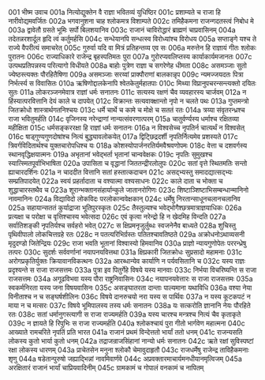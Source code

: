 001  भीष्म उवाच
001a नित्योद्युक्तेन वै राज्ञा भवितव्यं युधिष्ठिर
001c प्रशाम्यते च राजा हि नारीवोद्यमवर्जितः
002a भगवानुशना चाह श्लोकमत्र विशाम्पते
002c तमिहैकमना राजन्गदतस्त्वं निबोध मे
003a द्वावेतौ ग्रसते भूमिः सर्पो बिलशयानिव
003c राजानं चाविरोद्धारं ब्राह्मणं चाप्रवासिनम्
004a तदेतन्नरशार्दूल हृदि त्वं कर्तुमर्हसि
004c सन्धेयानपि सन्धत्स्व विरोध्यांश्च विरोधय
005a सप्ताङ्गे यश्च ते राज्ये वैपरीत्यं समाचरेत्
005c गुरुर्वा यदि वा मित्रं प्रतिहन्तव्य एव सः
006a मरुत्तेन हि राज्ञायं गीतः श्लोकः पुरातनः
006c राज्याधिकारे राजेन्द्र बृहस्पतिमतः पुरा
007a गुरोरप्यवलिप्तस्य कार्याकार्यमजानतः
007c उत्पथप्रतिपन्नस्य परित्यागो विधीयते
008a बाहोः पुत्रेण राज्ञा च सगरेणेह धीमता
008c असमञ्जाः सुतो ज्येष्ठस्त्यक्तः पौरहितैषिणा
009a असमञ्जाः सरय्वां प्राक्पौराणां बालकान्नृप
009c न्यमज्जयदतः पित्रा निर्भर्त्स्य स विवासितः
010a ऋषिणोद्दालकेनापि श्वेतकेतुर्महातपाः
010c मिथ्या विप्रानुपचरन्सन्त्यक्तो दयितः सुतः
011a लोकरञ्जनमेवात्र राज्ञां धर्मः सनातनः
011c सत्यस्य रक्षणं चैव व्यवहारस्य चार्जवम्
012a न हिंस्यात्परवित्तानि देयं काले च दापयेत्
012c विक्रान्तः सत्यवाक्क्षान्तो नृपो न चलते पथः
013a गुप्तमन्त्रो जितक्रोधो शास्त्रार्थगतनिश्चयः
013c धर्मे चार्थे च कामे च मोक्षे च सततं रतः
014a त्रय्या संवृतरन्ध्रश्च राजा भवितुमर्हति
014c वृजिनस्य नरेन्द्राणां नान्यत्संवरणात्परम्
015a चातुर्वर्ण्यस्य धर्माश्च रक्षितव्या महीक्षिता
015c धर्मसङ्कररक्षा हि राज्ञां धर्मः सनातनः
016a न विश्वसेच्च नृपतिर्न चात्यर्थं न विश्वसेत्
016c षाड्गुण्यगुणदोषांश्च नित्यं बुद्ध्यावलोकयेत्
017a द्विट्छिद्रदर्शी नृपतिर्नित्यमेव प्रशस्यते
017c त्रिवर्गविदितार्थश्च युक्तचारोपधिश्च यः
018a कोशस्योपार्जनरतिर्यमवैश्रवणोपमः
018c वेत्ता च दशवर्गस्य स्थानवृद्धिक्षयात्मनः
019a अभृतानां भवेद्भर्ता भृतानां चान्ववेक्षकः
019c नृपतिः सुमुखश्च स्यात्स्मितपूर्वाभिभाषिता
020a उपासिता च वृद्धानां जिततन्द्रीरलोलुपः
020c सतां वृत्ते स्थितमतिः सन्तो ह्याचारदर्शिनः
021a न चाददीत वित्तानि सतां हस्तात्कदाचन
021c असद्भ्यस्तु समादद्यात्सद्भ्यः सम्प्रतिपादयेत्
022a स्वयं प्रहर्तादाता च वश्यात्मा वश्यसाधनः
022c काले दाता च भोक्ता च शुद्धाचारस्तथैव च
023a शूरान्भक्तानसंहार्यान्कुले जातानरोगिणः
023c शिष्टाञ्शिष्टाभिसम्बन्धान्मानिनो नावमानिनः
024a विद्याविदो लोकविदः परलोकान्ववेक्षकान्
024c धर्मेषु निरतान्साधूनचलानचलानिव
025a सहायान्सततं कुर्याद्राजा भूतिपुरस्कृतः
025c तैस्तुल्यश्च भवेद्भोगैश्छत्रमात्राज्ञयाधिकः
026a प्रत्यक्षा च परोक्षा च वृत्तिश्चास्य भवेत्सदा
026c एवं कृत्वा नरेन्द्रो हि न खेदमिह विन्दति
027a सर्वातिशङ्की नृपतिर्यश्च सर्वहरो भवेत्
027c स क्षिप्रमनृजुर्लुब्धः स्वजनेनैव बाध्यते
028a शुचिस्तु पृथिवीपालो लोकचित्तग्रहे रतः
028c न पतत्यरिभिर्ग्रस्तः पतितश्चावतिष्ठते
029a अक्रोधनोऽथाव्यसनी मृदुदण्डो जितेन्द्रियः
029c राजा भवति भूतानां विश्वास्यो हिमवानिव
030a प्राज्ञो न्यायगुणोपेतः पररन्ध्रेषु तत्परः
030c सुदर्शः सर्ववर्णानां नयापनयवित्तथा
031a क्षिप्रकारी जितक्रोधः सुप्रसादो महामनाः
031c अरोगप्रकृतिर्युक्तः क्रियावानविकत्थनः
032a आरब्धान्येव कार्याणि न पर्यवसितानि च
032c यस्य राज्ञः प्रदृश्यन्ते स राजा राजसत्तमः
033a पुत्रा इव पितुर्गेहे विषये यस्य मानवाः
033c निर्भया विचरिष्यन्ति स राजा राजसत्तमः
034a अगूढविभवा यस्य पौरा राष्ट्रनिवासिनः
034c नयापनयवेत्तारः स राजा राजसत्तमः
035a स्वकर्मनिरता यस्य जना विषयवासिनः
035c असङ्घातरता दान्ताः पाल्यमाना यथाविधि
036a वश्या नेया विनीताश्च न च सङ्घर्षशीलिनः
036c विषये दानरुचयो नरा यस्य स पार्थिवः
037a न यस्य कूटकपटं न माया न च मत्सरः
037c विषये भूमिपालस्य तस्य धर्मः सनातनः
038a यः सत्करोति ज्ञानानि नेयः पौरहिते रतः
038c सतां धर्मानुगस्त्यागी स राजा राज्यमर्हति
039a यस्य चारश्च मन्त्रश्च नित्यं चैव कृताकृते
039c न ज्ञायते हि रिपुभिः स राजा राज्यमर्हति
040a श्लोकश्चायं पुरा गीतो भार्गवेण महात्मना
040c आख्याते रामचरिते नृपतिं प्रति भारत
041a राजानं प्रथमं विन्देत्ततो भार्यां ततो धनम्
041c राजन्यसति लोकस्य कुतो भार्या कुतो धनम्
042a तद्राजन्राजसिंहानां नान्यो धर्मः सनातनः
042c ऋते रक्षां सुविस्पष्टां रक्षा लोकस्य धारणम्
043a प्राचेतसेन मनुना श्लोकौ चेमावुदाहृतौ
043c राजधर्मेषु राजेन्द्र ताविहैकमनाः शृणु
044a षडेतान्पुरुषो जह्याद्भिन्नां नावमिवार्णवे
044c अप्रवक्तारमाचार्यमनधीयानमृत्विजम्
045a अरक्षितारं राजानं भार्यां चाप्रियवादिनीम्
045c ग्रामकामं च गोपालं वनकामं च नापितम्

